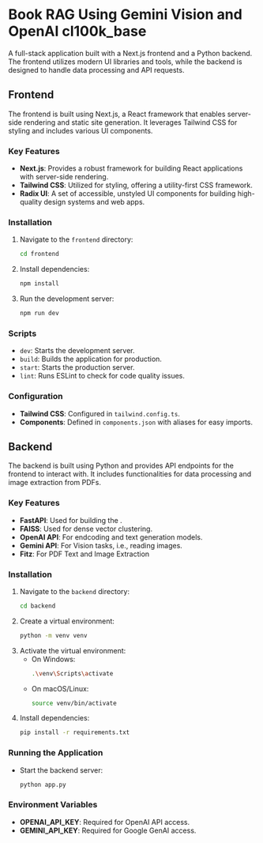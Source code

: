 # Book RAG Using Gemini Vision and OpenAI cl100k_base

A full-stack application built with a Next.js frontend and a Python backend. The frontend utilizes modern UI libraries and tools, while the backend is designed to handle data processing and API requests.

## Frontend

The frontend is built using Next.js, a React framework that enables server-side rendering and static site generation. It leverages Tailwind CSS for styling and includes various UI components.

### Key Features

- **Next.js**: Provides a robust framework for building React applications with server-side rendering.
- **Tailwind CSS**: Utilized for styling, offering a utility-first CSS framework.
- **Radix UI**: A set of accessible, unstyled UI components for building high-quality design systems and web apps.

### Installation

1. Navigate to the `frontend` directory:
   ```bash
   cd frontend
   ```
2. Install dependencies:
   ```bash
   npm install
   ```
3. Run the development server:
   ```bash
   npm run dev
   ```

### Scripts

- `dev`: Starts the development server.
- `build`: Builds the application for production.
- `start`: Starts the production server.
- `lint`: Runs ESLint to check for code quality issues.

### Configuration

- **Tailwind CSS**: Configured in `tailwind.config.ts`.
- **Components**: Defined in `components.json` with aliases for easy imports.

## Backend

The backend is built using Python and provides API endpoints for the frontend to interact with. It includes functionalities for data processing and image extraction from PDFs.

### Key Features

- **FastAPI**: Used for building the .
- **FAISS**: Used for dense vector clustering.
- **OpenAI API**: For endcoding and text generation models.
- **Gemini API**: For Vision tasks, i.e., reading images.
- **Fitz**: For PDF Text and Image Extraction

### Installation

1. Navigate to the `backend` directory:
   ```bash
   cd backend
   ```
2. Create a virtual environment:
   ```bash
   python -m venv venv
   ```
3. Activate the virtual environment:
   - On Windows:
     ```bash
     .\venv\Scripts\activate
     ```
   - On macOS/Linux:
     ```bash
     source venv/bin/activate
     ```
4. Install dependencies:
   ```bash
   pip install -r requirements.txt
   ```

### Running the Application

- Start the backend server:
  ```bash
  python app.py
  ```

### Environment Variables

- **OPENAI_API_KEY**: Required for OpenAI API access.
- **GEMINI_API_KEY**: Required for Google GenAI access.

